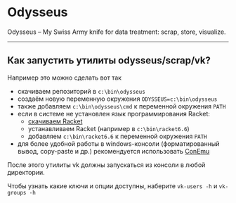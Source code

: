 # **Odysseus**

Odysseus – My Swiss Army knife for data treatment: scrap, store, visualize.

---

## Как запустить утилиты odysseus/scrap/vk?


Например это можно сделать вот так

- скачиваем репозиторий в `c:\bin\odysseus`
- создаём новую переменную окружения `ODYSSEUS=c:\bin\odysseus`
- также добавляем `c:\bin\odysseus\cmd` к переменной окружения `PATH`
- если в системе не установлен язык программирования Racket:
  - [скачиваем Racket](https://racket-lang.org/download)
  - устанавливаем Racket (например в `c:\bin\racket6.6`)
  - добавляем `c:\bin\racket6.6` к переменной окружения `PATH`
- для более удобной работы в windows-консоли (форматированный вывод, copy-paste и др.) рекомендуется использовать [ConEmu](https://conemu.github.io)

После этого утилиты vk должны запускаться из консоли в любой директории.

Чтобы узнать какие ключи и опции доступны, наберите `vk-users -h` и `vk-groups -h`
